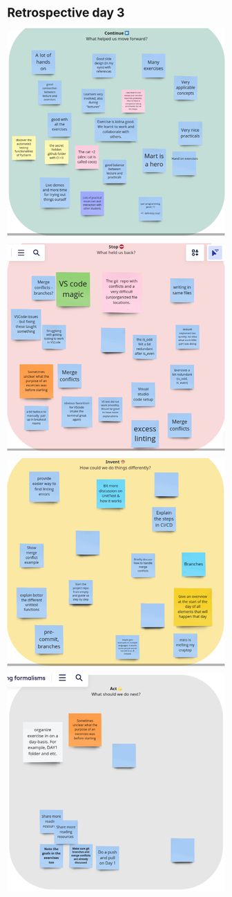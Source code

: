 # Retrospective day 3

![](day_3_retrospective_1.png)

![](day_3_retrospective_2.png)

![](day_3_retrospective_3.png)

![](day_3_retrospective_4.png)
